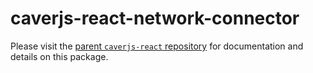 # caverjs-react-network-connector

Please visit the [parent `caverjs-react` repository](https://github.com/thesixnetwork/caverjs-react) for documentation and details on this package.
